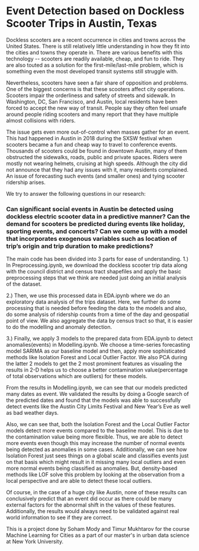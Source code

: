 # Event Detection based on Dockless Scooter Trips in Austin, Texas

Dockless scooters are a recent occurrence in cities and towns across the United States. There is still relatively little understanding in how they fit into the cities and towns they operate in. There are various benefits with this technology -- scooters are readily available, cheap, and fun to ride. They are also touted as a solution for the first-mile/last-mile problem, which is something even the most developed transit systems still struggle with. 

Nevertheless, scooters have seen a fair share of opposition and problems. One of the biggest concerns is that these scooters affect city operations. Scooters impair the orderliness and safety of streets and sidewalk. In Washington, DC, San Francisco, and Austin, local residents have been forced to accept the new way of transit. People say they often feel unsafe around people riding scooters and many report that they have multiple almost collisions with riders.  

The issue gets even more out-of-control when masses gather for an event. This had happened in Austin in 2018 during the SXSW festival when scooters became a fun and cheap way to travel to conference events. Thousands of scooters could be found in downtown Austin, many of them obstructed the sidewalks, roads, public and private spaces. Riders were mostly not wearing helmets, cruising at high speeds. Although the city did not announce that they had any issues with it, many residents complained. An issue of forecasting such events (and smaller ones) and tying scooter ridership arises.  

We try to answer the following questions in our research:
 ### Can significant social events in Austin be detected using dockless electric scooter data in a predictive manner? Can the demand for scooters be predicted during events like holiday, sporting events, and concerts? Can we come up with a model that incorporates exogenous variables such as location of trip’s origin and trip duration to make predictions? 

The main code has been divided into 3 parts for ease of understanding. 
1.) In Preprocessing.ipynb, we download the dockless scooter trip data along with the council district and census tract shapefiles and apply the basic preprocessing steps that we think are needed just doing an initial analysis of the dataset. 

2.) Then, we use this processed data in EDA.ipynb where we do an exploratory data analysis of the trips dataset. Here, we further do some processing that is needed before feeding the data to the models and also, do some analysis of ridership counts from a time of the day and geospatial point of view. We also aggregate the data by census tract so that, it is easier to do the modelling and anomaly detection.

3.) Finally, we apply 3 models to the prepared data from EDA.ipynb to detect anomalies(events) in Modelling.ipynb. We choose a time-series forecasting model SARIMA as our baseline model and then, apply more sophisticated methods like Isolation Forest and Local Outlier Factor. We also PCA during the latter 2 models to get the 2 most prominent features as visualing the results in 2-D helps us to choose a better contamination value(percentage of total observations which are outliers) for these models.

From the results in Modelling.ipynb, we can see that our models predicted many dates as event. We validated the results by doing a Google search of the predicted dates and found that the models was able to successfully detect events like the Austin City Limits Festival and New Year’s Eve as well as bad weather days.

Also, we can see that, both the Isolation Forest and the Local Outlier Factor models detect more events compared to the baseline model. This is due to the contamination value being more flexible. Thus, we are able to detect more events even though this may increase the number of normal events being detected as anomalies in some cases. Additionally, we can see how Isolation Forest just sees things on a global scale and classifies events just on that basis which might result in it missing many local outliers and even more normal events being classified as anomalies. But, density-based methods like LOF solve this problem by looking at the observation from a local perspective and are able to detect these local outliers. 

Of course, in the case of a huge city like Austin, none of these results can conclusively predict that an event did occur as there could be many external factors for the abnormal shift in the values of these features. Additionally, the results would always need to be validated against real world information to see if they are correct.

This is a project done by Soham Mody and Timur Mukhtarov for the course Machine Learning for Cities as a part of our master's in urban data science at New York University.
